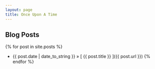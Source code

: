 ```yaml
---
layout: page
title: Once Upon A Time
---
```


## Blog Posts

{% for post in site.posts %}
   * {{ post.date | date_to_string }} &raquo; [ {{ post.title }} ]({{ post.url }})
{% endfor %}
